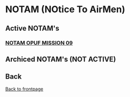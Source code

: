 # NOTAM (NOtice To AirMen)


## Active NOTAM's
### [NOTAM OPUF MISSION 09](/OPUF-Brief/Docs/NOTAM/NOTAM_09.html)

## Archiced NOTAM's (NOT ACTIVE)



## Back
[Back to frontpage](https://132nd-vwing.github.io/OPUF-Brief/)